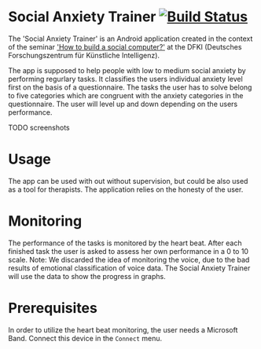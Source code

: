 # Social Anxiety Trainer [![Build Status](https://travis-ci.com/JeannedArk/socialcomputer.svg?branch=master)](https://travis-ci.com/JeannedArk/socialcomputer)
The 'Social Anxiety Trainer' is an Android application created in the context of the seminar ['How to build a social computer?'](http://affective.dfki.de/how-to-build-a-social-computer-ws2018/) at the DFKI (Deutsches Forschungszentrum für Künstliche Intelligenz).

The app is supposed to help people with low to medium social anxiety by performing regurlary tasks. It classifies the users individual anxiety level first on the basis of a questionnaire. The tasks the user has to solve belong to five categories which are congruent with the anxiety categories in the questionnaire. The user will level up and down depending on the users performance.

TODO screenshots

# Usage
The app can be used with out without supervision, but could be also used as a tool for therapists. The application relies on the honesty of the user.

# Monitoring
The performance of the tasks is monitored by the heart beat. After each finished task the user is asked to assess her own performance in a 0 to 10 scale. Note: We discarded the idea of monitoring the voice, due to the bad results of emotional classification of voice data. The Social Anxiety Trainer will use the data to show the progress in graphs.

# Prerequisites
In order to utilize the heart beat monitoring, the user needs a Microsoft Band. Connect this device in the `Connect` menu.
